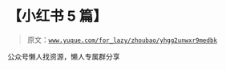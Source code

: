 # 【小红书 5 篇】

> 原文：[`www.yuque.com/for_lazy/zhoubao/yhgg2unwxr9medbk`](https://www.yuque.com/for_lazy/zhoubao/yhgg2unwxr9medbk)

公众号懒人找资源，懒人专属群分享